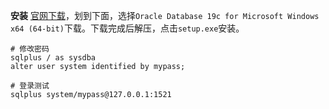 **安装**
[官网下载](https://www.oracle.com/database/technologies/oracle-database-software-downloads.html)，划到下面，选择`Oracle Database 19c for Microsoft Windows x64 (64-bit)`下载。下载完成后解压，点击`setup.exe`安装。

```
# 修改密码
sqlplus / as sysdba
alter user system identified by mypass;

# 登录测试
sqlplus system/mypass@127.0.0.1:1521
```